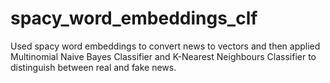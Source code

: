 # spacy_word_embeddings_clf

Used spacy word embeddings to convert news to vectors and then applied Multinomial Naive Bayes Classifier and K-Nearest Neighbours Classifier to distinguish between real and fake news.
